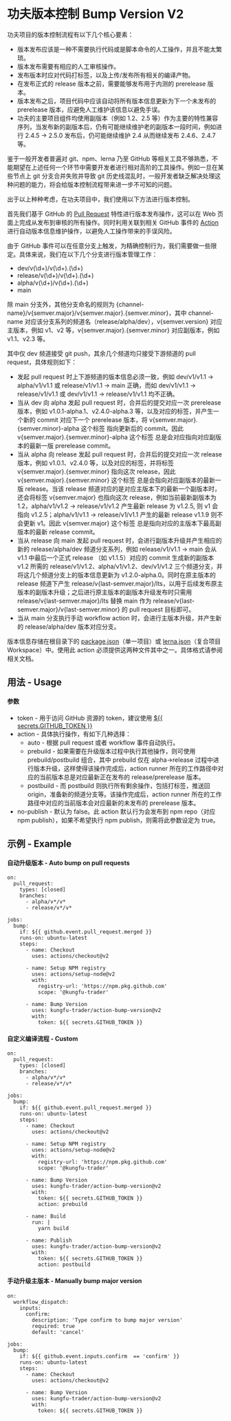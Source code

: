 # 功夫版本控制 Bump Version V2

功夫项目的版本控制流程有以下几个核心要素：

- 版本发布应该是一种不需要执行代码或是脚本命令的人工操作，并且不能太繁琐。
- 版本发布需要有相应的人工审核操作。
- 发布版本时应对代码打标签，以及上传/发布所有相关的编译产物。
- 在发布正式的 release 版本之前，需要能够发布用于内测的 prerelease 版本。
- 版本发布之后，项目代码中应该自动将所有版本信息更新为下一个未发布的 prerelease 版本，应避免人工维护该信息以避免手误。
- 功夫的主要项目组件均使用副版本（例如 1.2、2.5 等）作为主要的特性兼容序列，当发布新的副版本后，仍有可能继续维护老的副版本一段时间，例如进行 2.4.5 -> 2.5.0 发布后，仍可能继续维护 2.4 从而继续发布 2.4.6、2.4.7 等。

鉴于一般开发者普遍对 git、npm、lerna 乃至 GitHub 等相关工具不够熟悉，不能期望在上述任何一个环节中需要开发者进行相对高阶的工具操作。例如一旦在某些节点上 git 分支合并失败并导致 git 历史线混乱时，一般开发者缺乏解决处理这种问题的能力，将会给版本控制流程带来进一步不可知的问题。

出于以上种种考虑，在功夫项目中，我们使用以下方法进行版本控制。

首先我们基于 GitHub 的 [Pull Request](https://docs.github.com/en/github/collaborating-with-pull-requests) 特性进行版本发布操作，这可以在 Web 页面上完成从发布到审核的所有操作。同时利用关联到相关 GitHub 事件的 [Action](https://docs.github.com/en/actions) 进行自动版本信息维护操作，以避免人工操作带来的手误风险。

由于 GitHub 事件可以在任意分支上触发，为精确控制行为，我们需要做一些限定。具体来说，我们在以下几个分支进行版本管理工作：

- dev/v(\d+)/v(\d+).(\d+)
- release/v(\d+)/v(\d+).(\d+)
- alpha/v(\d+)/v(\d+).(\d+)
- main

除 main 分支外，其他分支命名的规则为 {channel-name}/v{semver.major}/v{semver.major}.{semver.minor}，其中 channel-name 对应该分支系列的频道名（release/alpha/dev），v{semver.version} 对应主版本，例如 v1、v2 等，v{semver.major}.{semver.minor} 对应副版本，例如 v1.1、v2.3 等。

其中仅 dev 频道接受 git push，其余几个频道均只接受下游频道的 pull request，具体规则如下：

- 发起 pull request 时上下游频道的版本信息必须一致，例如 dev/v1/v1.1 -> alpha/v1/v1.1 或 release/v1/v1.1 -> main 正确，而如 dev/v1/v1.1 -> release/v1/v1.1 或 dev/v1/v1.1 -> release/v1/v1.1 均不正确。
- 当从 dev 向 alpha 发起 pull request 时，合并后的提交对应一次 prerelease 版本，例如 v1.0.1-alpha.1、v2.4.0-alpha.3 等，以及对应的标签，并产生一个新的 commit 对应下一个 prerelease 版本，将 v{semver.major}.{semver.minor}-alpha 这个标签 指向更新后的 commit。因此 v{semver.major}.{semver.minor}-alpha 这个标签 总是会对应指向对应副版本的最新一版 prerelease commit。
- 当从 alpha 向 release 发起 pull request 时，合并后的提交对应一次 release 版本，例如 v1.0.1、v2.4.0 等，以及对应的标签，并将标签 v{semver.major}.{semver.minor} 指向这次 release，因此 v{semver.major}.{semver.minor} 这个标签 总是会指向对应副版本的最新一版 release。当该 release 频道对应的是对应主版本下的最新一个副版本时，还会将标签 v{semver.major} 也指向这次 release，例如当前最新副版本为 1.2，alpha/v1/v1.2 -> release/v1/v1.2 产生最新 release 为 v1.2.5, 则 v1 会指向 v1.2.5；alpha/v1/v1.1 -> release/v1/v1.1 产生的最新 release v1.1.9 则不会更新 v1。因此 v{semver.major} 这个标签 总是指向对应的主版本下最高副版本的最新 release commit。
- 当从 release 向 main 发起 pull request 时，会进行副版本升级并产生相应的新的 release/alpha/dev 频道分支系列，例如 release/v1/v1.1 -> main 会从 v1.1 中最后一个正式 release （如 v1.1.5）对应的 commit 生成新的副版本 v1.2 所需的 release/v1/v1.2、alpha/v1/v1.2、dev/v1/v1.2 三个频道分支，并将这几个频道分支上的版本信息更新为 v1.2.0-alpha.0。同时在原主版本的 release 频道下产生 release/v{last-semver.major}/lts，以用于后续发布原主版本的副版本升级；之后进行原主版本的副版本升级发布时只需用 release/v{last-semver.major}/lts 替换 main 作为 release/v{last-semver.major}/v{last-semver.minor} 的 pull request 目标即可。
- 当从 main 分支执行手动 workflow action 时，会进行主版本升级，并产生新的 release/alpha/dev 版本对应分支。

版本信息存储在根目录下的 [package.json](https://docs.npmjs.com/cli/v7/configuring-npm/package-json)（单一项目）或 [lerna.json](https://github.com/lerna/lerna)（复合项目 Workspace）中。使用此 action 必须提供这两种文件其中之一。具体格式请参阅相关文档。

## 用法 - Usage

#### 参数

- token - 用于访问 GitHub 资源的 token，建议使用 [${{ secrets.GITHUB_TOKEN }}](https://docs.github.com/en/actions/reference/authentication-in-a-workflow)
- action - 具体执行操作，有如下几种选择：
  - auto - 根据 pull request 或者 workflow 事件自动执行。
  - prebuild - 如果需要在升级版本过程中执行其他操作，则可使用 prebuild/postbuild 组合，其中 prebuild 仅在 alpha->release 过程中进行版本升级，这样使得该操作完成后，action runner 所在的工作路径中对应的当前版本总是对应最新正在发布的 release/prerelease 版本。
  - postbuild - 而 postbuild 则执行所有剩余操作，包括打标签，推送回 origin，准备新的频道分支等。该操作完成后，action runner 所在的工作路径中对应的当前版本会对应最新的未发布的 prerelease 版本。
- no-publish - 默认为 false。此 action 默认行为会发布到 npm repo（对应 npm publish），如果不希望执行 npm publish，则需将此参数设定为 true。

## 示例 - Example

#### 自动升级版本 - Auto bump on pull requests

```
on:
  pull_request:
    types: [closed]
    branches:
      - alpha/v*/v*
      - release/v*/v*

jobs:
  bump:
    if: ${{ github.event.pull_request.merged }}
    runs-on: ubuntu-latest
    steps:
      - name: Checkout
        uses: actions/checkout@v2

      - name: Setup NPM registry
        uses: actions/setup-node@v2
        with:
          registry-url: 'https://npm.pkg.github.com'
          scope: '@kungfu-trader'

      - name: Bump Version
        uses: kungfu-trader/action-bump-version@v2
        with:
          token: ${{ secrets.GITHUB_TOKEN }}
```

#### 自定义编译流程 - Custom

```
on:
  pull_request:
    types: [closed]
    branches:
      - alpha/v*/v*
      - release/v*/v*

jobs:
  bump:
    if: ${{ github.event.pull_request.merged }}
    runs-on: ubuntu-latest
    steps:
      - name: Checkout
        uses: actions/checkout@v2

      - name: Setup NPM registry
        uses: actions/setup-node@v2
        with:
          registry-url: 'https://npm.pkg.github.com'
          scope: '@kungfu-trader'

      - name: Bump Version
        uses: kungfu-trader/action-bump-version@v2
        with:
          token: ${{ secrets.GITHUB_TOKEN }}
          action: prebuild

      - name: Build
        run: |
          yarn build

      - name: Publish
        uses: kungfu-trader/action-bump-version@v2
        with:
          token: ${{ secrets.GITHUB_TOKEN }}
          action: postbuild
```

#### 手动升级主版本 - Manually bump major version

```
on:
  workflow_dispatch:
    inputs:
      confirm:
        description: 'Type confirm to bump major version'
        required: true
        default: 'cancel'

jobs:
  bump:
    if: ${{ github.event.inputs.confirm  == 'confirm' }}
    runs-on: ubuntu-latest
    steps:
      - name: Checkout
        uses: actions/checkout@v2

      - name: Bump Version
        uses: kungfu-trader/action-bump-version@v2
        with:
          token: ${{ secrets.GITHUB_TOKEN }}
```
